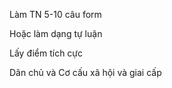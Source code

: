 Làm TN 5-10 câu form

Hoặc làm dạng tự luận

Lấy điểm tích cực

Dân chủ và Cơ cấu xã hội và giai cấp